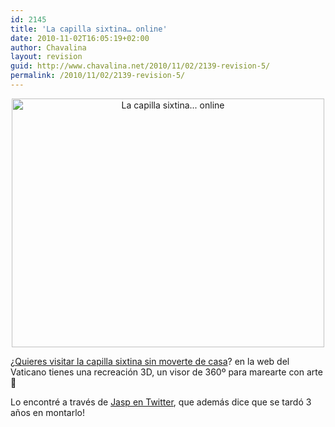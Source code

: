 ```yaml
---
id: 2145
title: 'La capilla sixtina… online'
date: 2010-11-02T16:05:19+02:00
author: Chavalina
layout: revision
guid: http://www.chavalina.net/2010/11/02/2139-revision-5/
permalink: /2010/11/02/2139-revision-5/
---
```

<p style="text-align: center;">
  <a href="http://www.vatican.va/various/cappelle/sistina_vr/index.html"><img class="size-large wp-image-2141  aligncenter" title="Recreación de la capilla sixtina" src="http://www.chavalina.net/imagenes/2010/11/2010-11-02-144127-500x398.png" alt="La capilla sixtina... online" width="500" height="398" srcset="http://www.chavalina.net/imagenes/2010/11/2010-11-02-144127-500x398.png 500w, http://www.chavalina.net/imagenes/2010/11/2010-11-02-144127-300x239.png 300w, http://www.chavalina.net/imagenes/2010/11/2010-11-02-144127.png 678w" sizes="(max-width: 500px) 100vw, 500px" /></a>
</p>

¿[Quieres visitar la capilla sixtina sin moverte de casa](http://www.vatican.va/various/cappelle/sistina_vr/index.html)? en la web del Vaticano tienes una recreación 3D, un visor de 360º para marearte con arte 🙂

Lo encontré a través de [Jasp en Twitter](http://twitter.com/jasp/status/29469398590), que además dice que se tardó 3 años en montarlo!